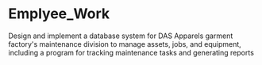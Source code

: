 # Emplyee_Work
Design and implement a database system for DAS Apparels garment factory's maintenance division to manage assets, jobs, and equipment, including a program for tracking maintenance tasks and generating reports
